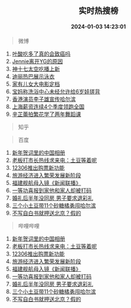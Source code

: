 <div align="center"><h2>实时热搜榜</h2><h4>2024-01-03 14:23:01</h4></div>

> 微博  

1. [叶酸吃多了真的会致癌吗](https://s.weibo.com/weibo?q=%23%E5%8F%B6%E9%85%B8%E5%90%83%E5%A4%9A%E4%BA%86%E7%9C%9F%E7%9A%84%E4%BC%9A%E8%87%B4%E7%99%8C%E5%90%97%23&t=31&band_rank=1&Refer=top)<br />
2. [Jennie离开YG的原因](https://s.weibo.com/weibo?q=%23Jennie%E7%A6%BB%E5%BC%80YG%E7%9A%84%E5%8E%9F%E5%9B%A0%23&t=31&band_rank=2&Refer=top)<br />
3. [神十七太空吃播上新](https://s.weibo.com/weibo?q=%23%E7%A5%9E%E5%8D%81%E4%B8%83%E5%A4%AA%E7%A9%BA%E5%90%83%E6%92%AD%E4%B8%8A%E6%96%B0%23&t=31&band_rank=3&Refer=top)<br />
4. [迪丽热巴展示泳衣](https://s.weibo.com/weibo?q=%E8%BF%AA%E4%B8%BD%E7%83%AD%E5%B7%B4%E5%B1%95%E7%A4%BA%E6%B3%B3%E8%A1%A3&t=31&band_rank=4&Refer=top)<br />
5. [家有儿女大电影定档](https://s.weibo.com/weibo?q=%23%E5%AE%B6%E6%9C%89%E5%84%BF%E5%A5%B3%E5%A4%A7%E7%94%B5%E5%BD%B1%E5%AE%9A%E6%A1%A3%23&t=31&band_rank=5&Refer=top)<br />
6. [宝妈称洗浴中心未经允许给6岁娃搓背](https://s.weibo.com/weibo?q=%23%E5%AE%9D%E5%A6%88%E7%A7%B0%E6%B4%97%E6%B5%B4%E4%B8%AD%E5%BF%83%E6%9C%AA%E7%BB%8F%E5%85%81%E8%AE%B8%E7%BB%996%E5%B2%81%E5%A8%83%E6%90%93%E8%83%8C%23&t=31&band_rank=6&Refer=top)<br />
7. [香港演员李子雄宣传哈尔滨](https://s.weibo.com/weibo?q=%23%E9%A6%99%E6%B8%AF%E6%BC%94%E5%91%98%E6%9D%8E%E5%AD%90%E9%9B%84%E5%AE%A3%E4%BC%A0%E5%93%88%E5%B0%94%E6%BB%A8%23&t=31&band_rank=7&Refer=top)<br />
8. [上海薪资连续4个季度领跑全国](https://s.weibo.com/weibo?q=%23%E4%B8%8A%E6%B5%B7%E8%96%AA%E8%B5%84%E8%BF%9E%E7%BB%AD4%E4%B8%AA%E5%AD%A3%E5%BA%A6%E9%A2%86%E8%B7%91%E5%85%A8%E5%9B%BD%23&t=31&band_rank=8&Refer=top)<br />
9. [辛芷蕾拍繁花学了两年舞蹈课](https://s.weibo.com/weibo?q=%23%E8%BE%9B%E8%8A%B7%E8%95%BE%E6%8B%8D%E7%B9%81%E8%8A%B1%E5%AD%A6%E4%BA%86%E4%B8%A4%E5%B9%B4%E8%88%9E%E8%B9%88%E8%AF%BE%23&t=31&band_rank=9&Refer=top)<br />

> 知乎  


> 百度  

1. [新年贺词里的中国相册](https://www.baidu.com/s?wd=%E6%96%B0%E5%B9%B4%E8%B4%BA%E8%AF%8D%E9%87%8C%E7%9A%84%E4%B8%AD%E5%9B%BD%E7%9B%B8%E5%86%8C&sa=fyb_news&rsv_dl=fyb_news)<br />
2. [老板打市长热线求来电：土豆等着呢](https://www.baidu.com/s?wd=%E8%80%81%E6%9D%BF%E6%89%93%E5%B8%82%E9%95%BF%E7%83%AD%E7%BA%BF%E6%B1%82%E6%9D%A5%E7%94%B5%EF%BC%9A%E5%9C%9F%E8%B1%86%E7%AD%89%E7%9D%80%E5%91%A2&sa=fyb_news&rsv_dl=fyb_news)<br />
3. [12306推出购票新功能](https://www.baidu.com/s?wd=12306%E6%8E%A8%E5%87%BA%E8%B4%AD%E7%A5%A8%E6%96%B0%E5%8A%9F%E8%83%BD&sa=fyb_news&rsv_dl=fyb_news)<br />
4. [旅游经济进入繁荣发展新阶段](https://www.baidu.com/s?wd=%E6%97%85%E6%B8%B8%E7%BB%8F%E6%B5%8E%E8%BF%9B%E5%85%A5%E7%B9%81%E8%8D%A3%E5%8F%91%E5%B1%95%E6%96%B0%E9%98%B6%E6%AE%B5&sa=fyb_news&rsv_dl=fyb_news)<br />
5. [福建舰航母入镜《新闻联播》](https://www.baidu.com/s?wd=%E7%A6%8F%E5%BB%BA%E8%88%B0%E8%88%AA%E6%AF%8D%E5%85%A5%E9%95%9C%E3%80%8A%E6%96%B0%E9%97%BB%E8%81%94%E6%92%AD%E3%80%8B&sa=fyb_news&rsv_dl=fyb_news)<br />
6. [一等功喜报到家他和家人却被打码](https://www.baidu.com/s?wd=%E4%B8%80%E7%AD%89%E5%8A%9F%E5%96%9C%E6%8A%A5%E5%88%B0%E5%AE%B6%E4%BB%96%E5%92%8C%E5%AE%B6%E4%BA%BA%E5%8D%B4%E8%A2%AB%E6%89%93%E7%A0%81&sa=fyb_news&rsv_dl=fyb_news)<br />
7. [婚礼后半年没同房 男子要求退彩礼](https://www.baidu.com/s?wd=%E5%A9%9A%E7%A4%BC%E5%90%8E%E5%8D%8A%E5%B9%B4%E6%B2%A1%E5%90%8C%E6%88%BF+%E7%94%B7%E5%AD%90%E8%A6%81%E6%B1%82%E9%80%80%E5%BD%A9%E7%A4%BC&sa=fyb_news&rsv_dl=fyb_news)<br />
8. [三个小土豆带11个砂糖橘勇闯哈尔滨](https://www.baidu.com/s?wd=%E4%B8%89%E4%B8%AA%E5%B0%8F%E5%9C%9F%E8%B1%86%E5%B8%A611%E4%B8%AA%E7%A0%82%E7%B3%96%E6%A9%98%E5%8B%87%E9%97%AF%E5%93%88%E5%B0%94%E6%BB%A8&sa=fyb_news&rsv_dl=fyb_news)<br />
9. [不写自白书就押送北京？假的](https://www.baidu.com/s?wd=%E4%B8%8D%E5%86%99%E8%87%AA%E7%99%BD%E4%B9%A6%E5%B0%B1%E6%8A%BC%E9%80%81%E5%8C%97%E4%BA%AC%EF%BC%9F%E5%81%87%E7%9A%84&sa=fyb_news&rsv_dl=fyb_news)<br />

> 哔哩哔哩  

1. [新年贺词里的中国相册](https://www.baidu.com/s?wd=%E6%96%B0%E5%B9%B4%E8%B4%BA%E8%AF%8D%E9%87%8C%E7%9A%84%E4%B8%AD%E5%9B%BD%E7%9B%B8%E5%86%8C&sa=fyb_news&rsv_dl=fyb_news)<br />
2. [老板打市长热线求来电：土豆等着呢](https://www.baidu.com/s?wd=%E8%80%81%E6%9D%BF%E6%89%93%E5%B8%82%E9%95%BF%E7%83%AD%E7%BA%BF%E6%B1%82%E6%9D%A5%E7%94%B5%EF%BC%9A%E5%9C%9F%E8%B1%86%E7%AD%89%E7%9D%80%E5%91%A2&sa=fyb_news&rsv_dl=fyb_news)<br />
3. [12306推出购票新功能](https://www.baidu.com/s?wd=12306%E6%8E%A8%E5%87%BA%E8%B4%AD%E7%A5%A8%E6%96%B0%E5%8A%9F%E8%83%BD&sa=fyb_news&rsv_dl=fyb_news)<br />
4. [旅游经济进入繁荣发展新阶段](https://www.baidu.com/s?wd=%E6%97%85%E6%B8%B8%E7%BB%8F%E6%B5%8E%E8%BF%9B%E5%85%A5%E7%B9%81%E8%8D%A3%E5%8F%91%E5%B1%95%E6%96%B0%E9%98%B6%E6%AE%B5&sa=fyb_news&rsv_dl=fyb_news)<br />
5. [福建舰航母入镜《新闻联播》](https://www.baidu.com/s?wd=%E7%A6%8F%E5%BB%BA%E8%88%B0%E8%88%AA%E6%AF%8D%E5%85%A5%E9%95%9C%E3%80%8A%E6%96%B0%E9%97%BB%E8%81%94%E6%92%AD%E3%80%8B&sa=fyb_news&rsv_dl=fyb_news)<br />
6. [一等功喜报到家他和家人却被打码](https://www.baidu.com/s?wd=%E4%B8%80%E7%AD%89%E5%8A%9F%E5%96%9C%E6%8A%A5%E5%88%B0%E5%AE%B6%E4%BB%96%E5%92%8C%E5%AE%B6%E4%BA%BA%E5%8D%B4%E8%A2%AB%E6%89%93%E7%A0%81&sa=fyb_news&rsv_dl=fyb_news)<br />
7. [婚礼后半年没同房 男子要求退彩礼](https://www.baidu.com/s?wd=%E5%A9%9A%E7%A4%BC%E5%90%8E%E5%8D%8A%E5%B9%B4%E6%B2%A1%E5%90%8C%E6%88%BF+%E7%94%B7%E5%AD%90%E8%A6%81%E6%B1%82%E9%80%80%E5%BD%A9%E7%A4%BC&sa=fyb_news&rsv_dl=fyb_news)<br />
8. [三个小土豆带11个砂糖橘勇闯哈尔滨](https://www.baidu.com/s?wd=%E4%B8%89%E4%B8%AA%E5%B0%8F%E5%9C%9F%E8%B1%86%E5%B8%A611%E4%B8%AA%E7%A0%82%E7%B3%96%E6%A9%98%E5%8B%87%E9%97%AF%E5%93%88%E5%B0%94%E6%BB%A8&sa=fyb_news&rsv_dl=fyb_news)<br />
9. [不写自白书就押送北京？假的](https://www.baidu.com/s?wd=%E4%B8%8D%E5%86%99%E8%87%AA%E7%99%BD%E4%B9%A6%E5%B0%B1%E6%8A%BC%E9%80%81%E5%8C%97%E4%BA%AC%EF%BC%9F%E5%81%87%E7%9A%84&sa=fyb_news&rsv_dl=fyb_news)<br />

